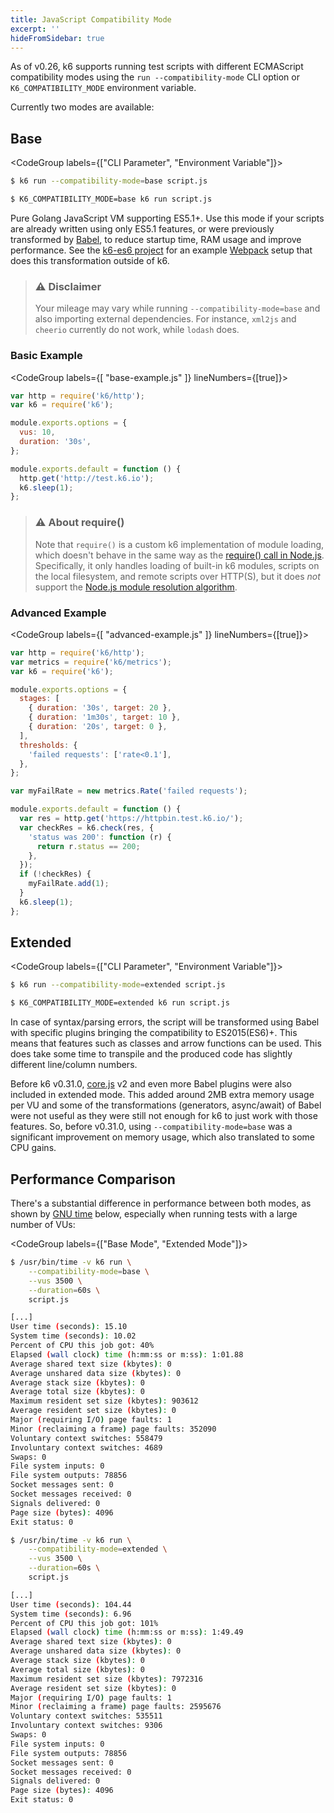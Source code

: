 ```yaml
---
title: JavaScript Compatibility Mode
excerpt: ''
hideFromSidebar: true
---
```


As of v0.26, k6 supports running test scripts with different ECMAScript compatibility modes using the
`run --compatibility-mode` CLI option or `K6_COMPATIBILITY_MODE` environment variable.

Currently two modes are available:

## Base

<CodeGroup labels={["CLI Parameter", "Environment Variable"]}>

```bash
$ k6 run --compatibility-mode=base script.js
```

```bash
$ K6_COMPATIBILITY_MODE=base k6 run script.js
```

</CodeGroup>

Pure Golang JavaScript VM supporting ES5.1+. Use this mode if your scripts are already written
using only ES5.1 features, or were previously transformed by [Babel](https://babeljs.io/),
to reduce startup time, RAM usage and improve performance. See the [k6-es6 project](https://github.com/k6io/k6-es6)
for an example [Webpack](https://webpack.js.org/) setup that does this
transformation outside of k6.

> ### ⚠️ Disclaimer
>
> Your mileage may vary while running `--compatibility-mode=base` and also importing external dependencies. For instance,
> `xml2js` and `cheerio` currently do not work, while `lodash` does.

### Basic Example

<CodeGroup labels={[ "base-example.js" ]} lineNumbers={[true]}>

```javascript
var http = require('k6/http');
var k6 = require('k6');

module.exports.options = {
  vus: 10,
  duration: '30s',
};

module.exports.default = function () {
  http.get('http://test.k6.io');
  k6.sleep(1);
};
```

</CodeGroup>

> ### ⚠️ About require()
>
> Note that `require()` is a custom k6 implementation of module
> loading, which doesn't behave in the same way as the
> [require() call in Node.js](https://nodejs.org/api/modules.html#modules_require_id).
> Specifically, it only handles loading of built-in k6 modules,
> scripts on the local filesystem, and remote scripts over HTTP(S),
> but it does _not_ support the
> [Node.js module resolution algorithm](https://nodejs.org/api/modules.html#modules_all_together).

### Advanced Example

<CodeGroup labels={[ "advanced-example.js" ]} lineNumbers={[true]}>

```javascript
var http = require('k6/http');
var metrics = require('k6/metrics');
var k6 = require('k6');

module.exports.options = {
  stages: [
    { duration: '30s', target: 20 },
    { duration: '1m30s', target: 10 },
    { duration: '20s', target: 0 },
  ],
  thresholds: {
    'failed requests': ['rate<0.1'],
  },
};

var myFailRate = new metrics.Rate('failed requests');

module.exports.default = function () {
  var res = http.get('https://httpbin.test.k6.io/');
  var checkRes = k6.check(res, {
    'status was 200': function (r) {
      return r.status == 200;
    },
  });
  if (!checkRes) {
    myFailRate.add(1);
  }
  k6.sleep(1);
};
```

</CodeGroup>

## Extended

<CodeGroup labels={["CLI Parameter", "Environment Variable"]}>

```bash
$ k6 run --compatibility-mode=extended script.js
```

```bash
$ K6_COMPATIBILITY_MODE=extended k6 run script.js
```

</CodeGroup>

In case of syntax/parsing errors, the script will be transformed using Babel with specific plugins bringing the compatibility to ES2015(ES6)+. This means that features such as classes and arrow functions can be used. This does take some time to transpile and the produced code has slightly different line/column numbers. 

Before k6 v0.31.0, [core.js](https://github.com/zloirock/core-js) v2 and even more Babel plugins were also included in extended mode. This added around 2MB extra memory usage per VU and some of the transformations (generators, async/await) of Babel were not useful as they were still not enough for k6 to just work with those features. So, before v0.31.0, using `--compatibility-mode=base` was a significant improvement on memory usage, which also translated to some CPU gains.

## Performance Comparison

There's a substantial difference in performance between both modes, as shown by
[GNU time](https://www.gnu.org/software/time/) below, especially when running tests with a large
number of VUs:

<CodeGroup labels={["Base Mode", "Extended Mode"]}>

```bash
$ /usr/bin/time -v k6 run \
    --compatibility-mode=base \
    --vus 3500 \
    --duration=60s \
    script.js

[...]
User time (seconds): 15.10
System time (seconds): 10.02
Percent of CPU this job got: 40%
Elapsed (wall clock) time (h:mm:ss or m:ss): 1:01.88
Average shared text size (kbytes): 0
Average unshared data size (kbytes): 0
Average stack size (kbytes): 0
Average total size (kbytes): 0
Maximum resident set size (kbytes): 903612
Average resident set size (kbytes): 0
Major (requiring I/O) page faults: 1
Minor (reclaiming a frame) page faults: 352090
Voluntary context switches: 558479
Involuntary context switches: 4689
Swaps: 0
File system inputs: 0
File system outputs: 78856
Socket messages sent: 0
Socket messages received: 0
Signals delivered: 0
Page size (bytes): 4096
Exit status: 0
```

```bash
$ /usr/bin/time -v k6 run \
    --compatibility-mode=extended \
    --vus 3500 \
    --duration=60s \
    script.js

[...]
User time (seconds): 104.44
System time (seconds): 6.96
Percent of CPU this job got: 101%
Elapsed (wall clock) time (h:mm:ss or m:ss): 1:49.49
Average shared text size (kbytes): 0
Average unshared data size (kbytes): 0
Average stack size (kbytes): 0
Average total size (kbytes): 0
Maximum resident set size (kbytes): 7972316
Average resident set size (kbytes): 0
Major (requiring I/O) page faults: 1
Minor (reclaiming a frame) page faults: 2595676
Voluntary context switches: 535511
Involuntary context switches: 9306
Swaps: 0
File system inputs: 0
File system outputs: 78856
Socket messages sent: 0
Socket messages received: 0
Signals delivered: 0
Page size (bytes): 4096
Exit status: 0
```

</CodeGroup>
